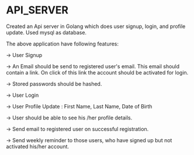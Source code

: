 # API_SERVER

Created an Api server in Golang which does user signup, login, and profile update. Used mysql as database.

The above application have following features:

-> User Signup

-> An Email should be send to registered user's email. This email should contain a link. On click of this link the account should be activated for login.

-> Stored passwords should be hashed.

-> User Login

-> User Profile Update : First Name, Last Name, Date of Birth

-> User should be able to see his /her profile details.

-> Send email to registered user on successful registration.

-> Send weekly reminder to those users, who have signed up but not activated his/her account.

